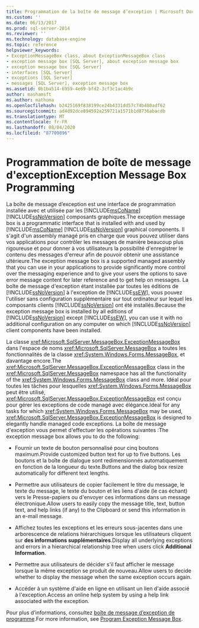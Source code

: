 ```yaml
---
title: Programmation de la boîte de message d’exception | Microsoft Docs
ms.custom: ''
ms.date: 06/13/2017
ms.prod: sql-server-2014
ms.reviewer: ''
ms.technology: database-engine
ms.topic: reference
helpviewer_keywords:
- ExceptionMessageBox class, about ExceptionMessageBox class
- exception message box [SQL Server], about exception message box
- exception message box [SQL Server]
- interfaces [SQL Server]
- exceptions [SQL Server]
- messages [SQL Server], exception message box
ms.assetid: 0b1ba514-6959-4e69-bfd2-3cf3c1ac4b9c
author: mashamsft
ms.author: mathoma
ms.openlocfilehash: b2425169f838199ce24b4331dd57c74b480adf62
ms.sourcegitcommit: ad4d92dce894592a259721a1571b1d8736abacdb
ms.translationtype: MT
ms.contentlocale: fr-FR
ms.lasthandoff: 08/04/2020
ms.locfileid: "87709896"
---
```

# <a name="exception-message-box-programming"></a><span data-ttu-id="fc5ef-102">Programmation de boîte de message d'exception</span><span class="sxs-lookup"><span data-stu-id="fc5ef-102">Exception Message Box Programming</span></span>
  <span data-ttu-id="fc5ef-103">La boîte de message d’exception est une interface de programmation installée avec et utilisée par les [!INCLUDE[msCoName](../../includes/msconame-md.md)] [!INCLUDE[ssNoVersion](../../includes/ssnoversion-md.md)] composants graphiques.</span><span class="sxs-lookup"><span data-stu-id="fc5ef-103">The exception message box is a programmatic interface that is installed with and used by [!INCLUDE[msCoName](../../includes/msconame-md.md)] [!INCLUDE[ssNoVersion](../../includes/ssnoversion-md.md)] graphical components.</span></span> <span data-ttu-id="fc5ef-104">Il s'agit d'un assembly managé pris en charge que vous pouvez utiliser dans vos applications pour contrôler les messages de manière beaucoup plus rigoureuse et pour donner à vos utilisateurs la possibilité d'enregistrer le contenu des messages d'erreur afin de pouvoir obtenir une assistance ultérieure.</span><span class="sxs-lookup"><span data-stu-id="fc5ef-104">The exception message box is a supported managed assembly that you can use in your applications to provide significantly more control over the messaging experience and to give your users the options to save error message content for later reference and to get help on messages.</span></span> <span data-ttu-id="fc5ef-105">La boîte de message d'exception étant installée par toutes les éditions de [!INCLUDE[ssNoVersion](../../includes/ssnoversion-md.md)] à l'exception de [!INCLUDE[ssEW](../../includes/ssew-md.md)], vous pouvez l'utiliser sans configuration supplémentaire sur tout ordinateur sur lequel les composants clients [!INCLUDE[ssNoVersion](../../includes/ssnoversion-md.md)] ont été installés.</span><span class="sxs-lookup"><span data-stu-id="fc5ef-105">Because the exception message box is installed by all editions of [!INCLUDE[ssNoVersion](../../includes/ssnoversion-md.md)] except [!INCLUDE[ssEW](../../includes/ssew-md.md)], you can use it with no additional configuration on any computer on which [!INCLUDE[ssNoVersion](../../includes/ssnoversion-md.md)] client components have been installed.</span></span>  
  
 <span data-ttu-id="fc5ef-106">La classe <xref:Microsoft.SqlServer.MessageBox.ExceptionMessageBox> dans l'espace de noms <xref:Microsoft.SqlServer.MessageBox> a toutes les fonctionnalités de la classe <xref:System.Windows.Forms.MessageBox>, et davantage encore.</span><span class="sxs-lookup"><span data-stu-id="fc5ef-106">The <xref:Microsoft.SqlServer.MessageBox.ExceptionMessageBox> class in the <xref:Microsoft.SqlServer.MessageBox> namespace has all the functionality of the <xref:System.Windows.Forms.MessageBox> class and more.</span></span> <span data-ttu-id="fc5ef-107">Idéal pour toutes les tâches pour lesquelles <xref:System.Windows.Forms.MessageBox> peut être utilisé, <xref:Microsoft.SqlServer.MessageBox.ExceptionMessageBox> est conçu pour gérer les exceptions de code managé avec élégance.</span><span class="sxs-lookup"><span data-stu-id="fc5ef-107">Ideal for any tasks for which <xref:System.Windows.Forms.MessageBox> may be used, <xref:Microsoft.SqlServer.MessageBox.ExceptionMessageBox> is designed to elegantly handle managed code exceptions.</span></span> <span data-ttu-id="fc5ef-108">La boîte de message d'exception vous permet d'effectuer les opérations suivantes :</span><span class="sxs-lookup"><span data-stu-id="fc5ef-108">The exception message box allows you to do the following:</span></span>  
  
-   <span data-ttu-id="fc5ef-109">Fournir un texte de bouton personnalisé pour cinq boutons maximum.</span><span class="sxs-lookup"><span data-stu-id="fc5ef-109">Provide customized button text for up to five buttons.</span></span> <span data-ttu-id="fc5ef-110">Les boutons et la boîte de dialogue sont redimensionnés automatiquement en fonction de la longueur du texte.</span><span class="sxs-lookup"><span data-stu-id="fc5ef-110">Buttons and the dialog box resize automatically for different text lengths.</span></span>  
  
-   <span data-ttu-id="fc5ef-111">Permettre aux utilisateurs de copier facilement le titre du message, le texte du message, le texte du bouton et les liens d'aide (le cas échant) vers le Presse-papiers ou d'envoyer ces informations dans un message électronique.</span><span class="sxs-lookup"><span data-stu-id="fc5ef-111">Allow users to easily copy the message title, text, button text, and help links (if any) to the Clipboard or send this information in an e-mail message.</span></span>  
  
-   <span data-ttu-id="fc5ef-112">Affichez toutes les exceptions et les erreurs sous-jacentes dans une arborescence de relations hiérarchiques lorsque les utilisateurs cliquent sur **des informations supplémentaires**.</span><span class="sxs-lookup"><span data-stu-id="fc5ef-112">Display all underlying exceptions and errors in a hierarchical relationship tree when users click **Additional Information**.</span></span>  
  
-   <span data-ttu-id="fc5ef-113">Permettre aux utilisateurs de décider s'il faut afficher le message lorsque la même exception se produit de nouveau.</span><span class="sxs-lookup"><span data-stu-id="fc5ef-113">Allow users to decide whether to display the message when the same exception occurs again.</span></span>  
  
-   <span data-ttu-id="fc5ef-114">Accéder à un système d'aide en ligne en utilisant un lien d'aide associé à l'exception.</span><span class="sxs-lookup"><span data-stu-id="fc5ef-114">Access an online help system by using a help link associated with the exception.</span></span>  
  
 <span data-ttu-id="fc5ef-115">Pour plus d’informations, consultez [boîte de message d’exception de programme](../../../2014/database-engine/dev-guide/program-exception-message-box.md).</span><span class="sxs-lookup"><span data-stu-id="fc5ef-115">For more information, see [Program Exception Message Box](../../../2014/database-engine/dev-guide/program-exception-message-box.md).</span></span>  
  
  
